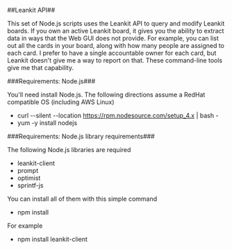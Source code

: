 ##Leankit API##

This set of Node.js scripts uses the Leankit API to query and modify Leankit boards.  If you own an active Leankit board, it gives you the ability to extract data in ways that the Web GUI does not provide.  For example, you can list out all the cards in your board, along with how many people are assigned to each card.   I prefer to have a single accountable owner for each card, but Leankit doesn't give me a way to report on that.  These command-line tools give me that capability.

###Requirements: Node.js###

You'll need install Node.js.  The following directions assume a RedHat compatible OS (including AWS Linux)

- curl --silent --location https://rpm.nodesource.com/setup_4.x | bash -
- yum -y install nodejs

###Requirements: Node.js library requirements###

The following Node.js libraries are required

- leankit-client
- prompt
- optimist
- sprintf-js

You can install all of them with this simple command

- npm install <lib-name>

For example

- npm install leankit-client






